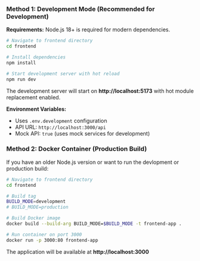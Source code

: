 ### Method 1: Development Mode (Recommended for Development)

**Requirements:** Node.js 18+ is required for modern dependencies.

```bash
# Navigate to frontend directory
cd frontend

# Install dependencies
npm install

# Start development server with hot reload
npm run dev
```

The development server will start on **http://localhost:5173** with hot module replacement enabled.

**Environment Variables:**
- Uses `.env.development` configuration
- API URL: `http://localhost:3000/api`
- Mock API: `true` (uses mock services for development)

### Method 2: Docker Container (Production Build)

If you have an older Node.js version or want to run the devlopment or production build:

```bash
# Navigate to frontend directory
cd frontend

# Build tag
BUILD_MODE=development
# BUILD_MODE=production

# Build Docker image
docker build --build-arg BUILD_MODE=$BUILD_MODE -t frontend-app .

# Run container on port 3000
docker run -p 3000:80 frontend-app
```

The application will be available at **http://localhost:3000**
